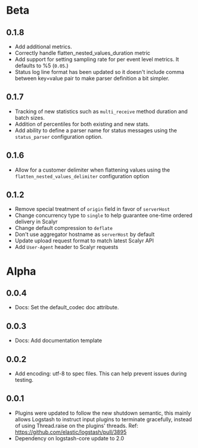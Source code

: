 # Beta
## 0.1.8

- Add additional metrics.
- Correctly handle flatten_nested_values_duration metric
- Add support for setting sampling rate for per event level metrics. It defaults to %5 (``0.05``.)
- Status log line format has been updated so it doesn't include comma between key=value pair to
  make parser definition a bit simpler.

## 0.1.7
 - Tracking of new statistics such as `multi_receive` method duration and batch sizes.
 - Addition of percentiles for both existing and new stats.
 - Add ability to define a parser name for status messages using the `status_parser` configuration option.

## 0.1.6
 - Allow for a customer delimiter when flattening values using the `flatten_nested_values_delimiter` configuration option

## 0.1.2
 - Remove special treatment of `origin` field in favor of `serverHost`
 - Change concurrency type to `single` to help guarantee one-time ordered delivery in Scalyr
 - Change default compression to `deflate`
 - Don't use aggregator hostname as `serverHost` by default
 - Update upload request format to match latest Scalyr API
 - Add `User-Agent` header to Scalyr requests

# Alpha
## 0.0.4
  - Docs: Set the default_codec doc attribute.
## 0.0.3
 - Docs: Add documentation template
## 0.0.2
 - Add encoding: utf-8 to spec files. This can help prevent issues during testing.
## 0.0.1
 - Plugins were updated to follow the new shutdown semantic, this mainly allows Logstash to instruct input plugins to terminate gracefully, 
   instead of using Thread.raise on the plugins' threads. Ref: https://github.com/elastic/logstash/pull/3895
 - Dependency on logstash-core update to 2.0

